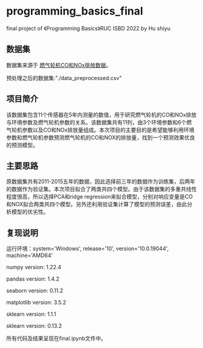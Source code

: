 # programming_basics_final
final project of 《Programming Basics》RUC ISBD 2022 by Hu shiyu

## 数据集
数据集来源于 [燃气轮机CO和NOx排放数据](https://archive.ics.uci.edu/ml/datasets/Gas+Turbine+CO+and+NOx+Emission+Data+Set)。

预处理之后的数据集:"./data_preprocessed.csv"

## 项目简介
该数据集包含11个传感器在5年内测量的数值，用于研究燃气轮机的CO和NOx排放与环境参数及燃气轮机参数的关系。该数据集共有11列，由3个环境参数和6个燃气轮机参数以及CO和NOx排放量组成。本次项目的主要目的是希望能够利用环境参数和燃气轮机参数预测燃气轮机的CO和NOX的排放量，找到一个预测效果优良的预测模型。

## 主要思路
原数据集共有2011-2015五年的数据，因此选择前三年的数据作为训练集，后两年的数据作为验证集。本次项目拟合了两类共四个模型。由于该数据集的多重共线性程度很高，所以选择PCA和ridge regression来拟合模型，分别对响应变量是CO和NOX拟合两类共四个模型。另外还利用验证集计算了模型的预测误差，由此分析模型的优劣性。

## 复现说明
运行环境：system='Windows', release='10', version='10.0.19044', machine='AMD64'

numpy version: 1.22.4

pandas version: 1.4.2

seaborn version: 0.11.2

matplotlib version: 3.5.2

sklearn version: 1.1.1

sklearn version: 0.13.2

所有代码及结果呈现在final.ipynb文件中。

